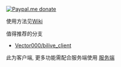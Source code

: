 [![Paypal.me donate](https://img.shields.io/badge/Paypal.me-donate-yellow.svg)](https://www.paypal.me/lzppzr)

使用方法见[Wiki](https://github.com/lzghzr/bilive_client/wiki/%E4%BD%BF%E7%94%A8%E6%96%B9%E6%B3%95(%E5%88%9D%E7%BA%A7))

值得推荐的分支
* [Vector000/bilive_client](https://github.com/Vector000/bilive_client)

此为客户端, 更多功能需配合服务端使用
[服务端](https://github.com/lzghzr/bilive_server)